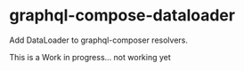 # graphql-compose-dataloader
Add DataLoader to graphql-composer resolvers.

This is a Work in progress... not working yet
